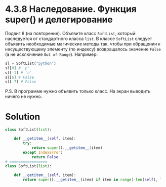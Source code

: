 # 4.3.8 Наследование. Функция super() и делегирование

Подвиг 8 (на повторение). Объявите класс `SoftList`, который наследуется от стандартного класса `list`. В
классе `SoftList` следует объявить необходимые магические методы так, чтобы при обращении к несуществующему элементу (по
индексу) возвращалось значение `False` (а не исключение `Out of Range`). Например:

```python
sl = SoftList("python")
sl[0] # 'p'
sl[-1] # 'n'
sl[6] # False
sl[-7] # False
```

P.S. В программе нужно объявить только класс. На экран выводить ничего не нужно.

# Solution

```python
class SoftList(list):

    def __getitem__(self, item):
        try:            
            return super().__getitem__(item)
        except IndexError:
            return False
# =================
class SoftList(list):

    def __getitem__(self, item):
        return super().__getitem__(item) if item in range(-len(self), len(self)) else False
```
